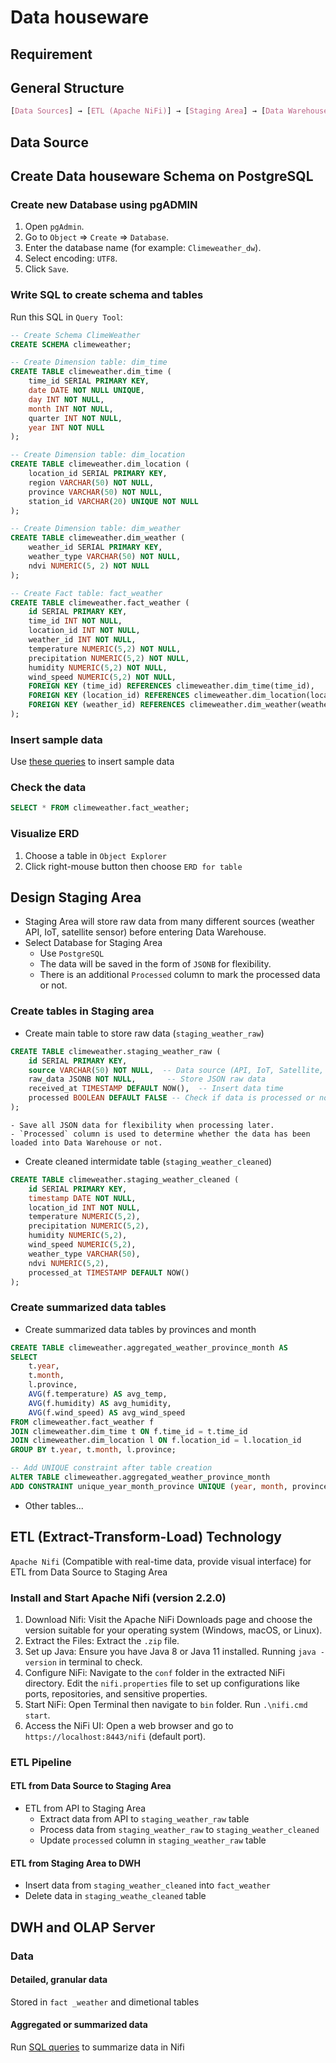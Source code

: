 # Data houseware 

## Requirement

## General Structure
```css
[Data Sources] → [ETL (Apache NiFi)] → [Staging Area] → [Data Warehouse] → [BI Tools]
```

## Data Source

## Create Data houseware Schema on PostgreSQL

### Create new Database using pgADMIN
1. Open `pgAdmin`.
2. Go to `Object` => `Create` => `Database`.
3. Enter the database name (for example: `Climeweather_dw`).
4. Select encoding: `UTF8`.
5. Click `Save`.

### Write SQL to create schema and tables
Run this SQL in `Query Tool`:
```sql
-- Create Schema ClimeWeather
CREATE SCHEMA climeweather;

-- Create Dimension table: dim_time
CREATE TABLE climeweather.dim_time (
    time_id SERIAL PRIMARY KEY,
    date DATE NOT NULL UNIQUE,
    day INT NOT NULL,
    month INT NOT NULL,
    quarter INT NOT NULL,
    year INT NOT NULL
);

-- Create Dimension table: dim_location
CREATE TABLE climeweather.dim_location (
    location_id SERIAL PRIMARY KEY,
    region VARCHAR(50) NOT NULL,
    province VARCHAR(50) NOT NULL,
    station_id VARCHAR(20) UNIQUE NOT NULL
);

-- Create Dimension table: dim_weather
CREATE TABLE climeweather.dim_weather (
    weather_id SERIAL PRIMARY KEY,
    weather_type VARCHAR(50) NOT NULL,
    ndvi NUMERIC(5, 2) NOT NULL
);

-- Create Fact table: fact_weather
CREATE TABLE climeweather.fact_weather (
    id SERIAL PRIMARY KEY,
    time_id INT NOT NULL,
    location_id INT NOT NULL,
    weather_id INT NOT NULL,
    temperature NUMERIC(5,2) NOT NULL,
    precipitation NUMERIC(5,2) NOT NULL,
    humidity NUMERIC(5,2) NOT NULL,
    wind_speed NUMERIC(5,2) NOT NULL,
    FOREIGN KEY (time_id) REFERENCES climeweather.dim_time(time_id),
    FOREIGN KEY (location_id) REFERENCES climeweather.dim_location(location_id),
    FOREIGN KEY (weather_id) REFERENCES climeweather.dim_weather(weather_id)
);
``` 

### Insert sample data 
Use [these queries](SQL/pgadmin_query/create_DW_schema_sample_data.sql) to insert sample data

### Check the data
```sql
SELECT * FROM climeweather.fact_weather;
```

### Visualize ERD
1. Choose a table in `Object Explorer`
2. Click right-mouse button then choose `ERD for table`

## Design Staging Area
- Staging Area will store raw data from many different sources (weather API, IoT, satellite sensor) before entering Data Warehouse.
- Select Database for Staging Area
	- Use `PostgreSQL`
	- The data will be saved in the form of `JSONB` for flexibility.
	- There is an additional `Processed` column to mark the processed data or not.

### Create tables in Staging area

- Create main table to store raw data (`staging_weather_raw`)
```sql
CREATE TABLE climeweather.staging_weather_raw (
    id SERIAL PRIMARY KEY,
    source VARCHAR(50) NOT NULL,  -- Data source (API, IoT, Satellite, ...)
    raw_data JSONB NOT NULL,       -- Store JSON raw data
    received_at TIMESTAMP DEFAULT NOW(),  -- Insert data time
    processed BOOLEAN DEFAULT FALSE -- Check if data is processed or not
);
```
	- Save all JSON data for flexibility when processing later.
	- `Processed` column is used to determine whether the data has been loaded into Data Warehouse or not.

- Create cleaned intermidate table (`staging_weather_cleaned`)
```sql
CREATE TABLE climeweather.staging_weather_cleaned (
    id SERIAL PRIMARY KEY,
    timestamp DATE NOT NULL,
    location_id INT NOT NULL,
    temperature NUMERIC(5,2),
    precipitation NUMERIC(5,2),
    humidity NUMERIC(5,2),
    wind_speed NUMERIC(5,2),
    weather_type VARCHAR(50),
    ndvi NUMERIC(5,2),
    processed_at TIMESTAMP DEFAULT NOW()
);
```

### Create summarized data tables

- Create summarized data tables by provinces and month
```sql
CREATE TABLE climeweather.aggregated_weather_province_month AS
SELECT 
    t.year, 
    t.month, 
    l.province, 
    AVG(f.temperature) AS avg_temp, 
    AVG(f.humidity) AS avg_humidity,
    AVG(f.wind_speed) AS avg_wind_speed
FROM climeweather.fact_weather f
JOIN climeweather.dim_time t ON f.time_id = t.time_id
JOIN climeweather.dim_location l ON f.location_id = l.location_id
GROUP BY t.year, t.month, l.province;

-- Add UNIQUE constraint after table creation
ALTER TABLE climeweather.aggregated_weather_province_month
ADD CONSTRAINT unique_year_month_province UNIQUE (year, month, province);
```

- Other tables...


## ETL (Extract-Transform-Load) Technology
`Apache Nifi` (Compatible with real-time data, provide visual interface) for ETL from Data Source to Staging Area

### Install and Start Apache Nifi (version 2.2.0)
1. Download Nifi: Visit the Apache NiFi Downloads page and choose the version suitable for your operating system (Windows, macOS, or Linux).
2. Extract the Files: Extract the `.zip` file.
3. Set up Java: Ensure you have Java 8 or Java 11 installed. Running `java -version` in terminal to check.
4. Configure NiFi: Navigate to the `conf` folder in the extracted NiFi directory. Edit the `nifi.properties` file to set up configurations like ports, repositories, and sensitive properties.
5. Start NiFi: Open Terminal then navigate to `bin` folder. Run `.\nifi.cmd start`.
6. Access the NiFi UI: Open a web browser and go to `https://localhost:8443/nifi` (default port).

### ETL Pipeline

#### ETL from Data Source to Staging Area 
- ETL from API to Staging Area
	- Extract data from API to `staging_weather_raw` table
	- Process data from `staging_weather_raw` to `staging_weather_cleaned`
	- Update `processed` column in `staging_weather_raw` table
	

#### ETL from Staging Area to DWH
- Insert data from `staging_weather_cleaned` into `fact_weather`
- Delete data in `staging_weathe_cleaned` table

## DWH and OLAP Server

### Data

#### Detailed, granular data
Stored in `fact _weather` and dimetional tables

#### Aggregated or summarized data
Run [SQL queries](SQL/nifi_flow_query/update_summarized_data.sql) to summarize data in Nifi
